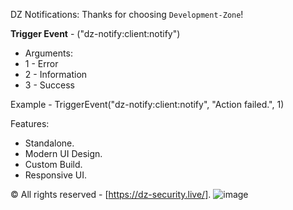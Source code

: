 DZ Notifications:
Thanks for choosing `Development-Zone`!

**Trigger Event** - ("dz-notify:client:notify")
- Arguments:
- 1 - Error
- 2 - Information
- 3 - Success

Example - TriggerEvent("dz-notify:client:notify", "Action failed.", 1)

Features: 
- Standalone.
- Modern UI Design.
- Custom Build.
- Responsive UI.

©️ All rights reserved - [https://dz-security.live/].
![image](https://user-images.githubusercontent.com/81599998/128612402-f1d775c7-1de7-43b4-b4c3-edf424443016.png)

